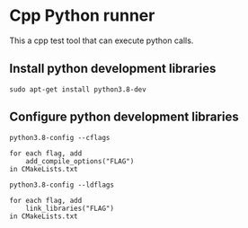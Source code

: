 # Cpp Python runner
This a cpp test tool that can execute python calls.

## Install python development libraries
```
sudo apt-get install python3.8-dev
```

## Configure python development libraries
```
python3.8-config --cflags
```
```
for each flag, add
    add_compile_options("FLAG")
in CMakeLists.txt
```

```
python3.8-config --ldflags
```
```
for each flag, add
    link_libraries("FLAG") 
in CMakeLists.txt
```
